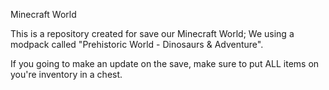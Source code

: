 Minecraft World

  This is a repository created for save our Minecraft World;
 We using a modpack called "Prehistoric World - Dinosaurs & Adventure".  

  If you going to make an update on the save, make sure to put ALL items on you're inventory in a chest.
